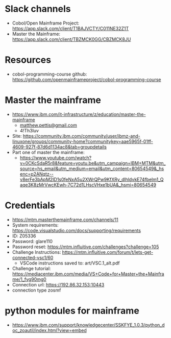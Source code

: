 # Slack channels
- Cobol/Open Mainframe Project: https://app.slack.com/client/T1BAJVCTY/C011NE32Z1T
- Master the Mainframe: https://app.slack.com/client/TBZMCK0GG/CBZMCK8JU
 


# Resources
- cobol-programming-course github: https://github.com/openmainframeproject/cobol-programming-course



# Master the mainframe
- https://www.ibm.com/it-infrastructure/z/education/master-the-mainframe
    - matthew.pettis@gmail.com
    - 4!Th3luv
- Site: https://community.ibm.com/community/user/ibmz-and-linuxone/groups/community-home?communitykey=aae5965f-01ff-4609-927f-87d6d1134ac8&tab=groupdetails
- Part one of master the mainframe:
    - https://www.youtube.com/watch?v=0CKcSdaR5r8&feature=youtu.be&utm_campaign=IBM+MTM&utm_source=hs_email&utm_medium=email&utm_content=80654549&_hsenc=p2ANqtz--v8erFe3bApM2ID1s0feNxA5u2XWrQPw9KfXRy_dlhldvkE74fbelm1_Qaqe3K8zMrVwcKEwh-7C72d1LHscVHxe1bUA&_hsmi=80654549



# Credentials
- https://mtm.masterthemainframe.com/channels/11
- System requirements: https://code.visualstudio.com/docs/supporting/requirements
- ID: Z05336
- Password: glare110
- Password reset: https://mtm.influitive.com/challenges?challenge=105
- Challenge Instructions: https://mtm.influitive.com/forum/t/lets-get-connected-vsc1/60
    - VSCode instructions saved to: art/VSC.1_alt.pdf
- Challenge tutorial: https://mediacenter.ibm.com/media/VS+Code+for+Master+the+Mainframe/1_fvg90mg0
- Connection url: https://192.86.32.153:10443
- connection type zosmf



# python modules for mainframe
- https://www.ibm.com/support/knowledgecenter/SSKFYE_1.0.3/python_doc_zoautil/index.html?view=embed

